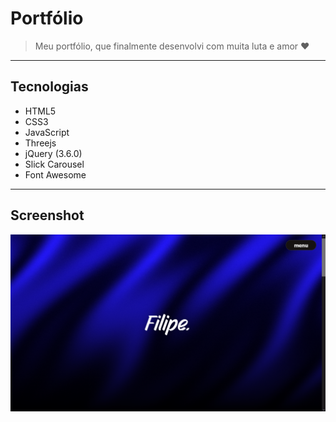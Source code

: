 # Portfólio

> Meu portfólio, que finalmente desenvolvi com muita luta e amor ❤

---

## Tecnologias

- HTML5
- CSS3  
- JavaScript
- Threejs
- jQuery (3.6.0)
- Slick Carousel
- Font Awesome

---

## Screenshot

![Screenshot do Projeto](screenshot.png)
